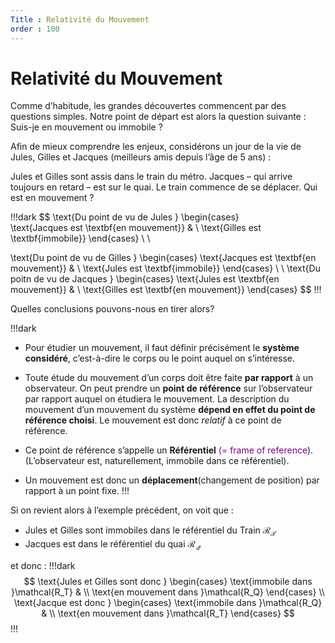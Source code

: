 ```yaml
---
Title : Relativité du Mouvement 
order : 100
---
```


# Relativité du Mouvement

Comme d’habitude, les grandes découvertes commencent par des questions simples. Notre point de départ est alors la question suivante : Suis-je en mouvement ou immobile ?

Afin de mieux comprendre les enjeux, considérons un jour de la vie de Jules, Gilles et Jacques (meilleurs amis depuis l’âge de 5 ans) :

Jules et Gilles sont assis dans le train du métro. Jacques – qui arrive toujours en retard – est sur le quai. Le train commence de se déplacer. Qui est en mouvement ?

!!!dark
$$
  \text{Du point de vu de Jules   } 
      \begin{cases}      
        \text{Jacques est \textbf{en mouvement}} & \\
        \text{Gilles est \textbf{immobile}}
      \end{cases}
\\
\\

  \text{Du point de vu de Gilles   }
      \begin{cases}
        \text{Jacques est \textbf{en mouvement}} & \\
        \text{Jules est \textbf{immobile}}
      \end{cases}
\\
\\
  \text{Du poitn de vu de Jacques   }
      \begin{cases}
        \text{Jules est \textbf{en mouvement}} & \\
        \text{Gilles est \textbf{en mouvement}}
      \end{cases}
$$
!!!

Quelles conclusions pouvons-nous en tirer alors?

!!!dark
- Pour étudier un mouvement, il faut définir précisément le **système considéré**, c’est-à-dire le corps ou le point auquel on s’intéresse.

- Toute étude du mouvement d’un corps doit être faite **par rapport** à un observateur. On peut prendre un **point de référence** sur l’observateur par rapport auquel on étudiera le mouvement. La description du mouvement d’un mouvement du système **dépend en effet du point de référence choisi**. Le mouvement est donc *relatif* à ce point de référence.

- Ce point de référence s’appelle un **Référentiel**
  <span style="color: purple">(= frame of reference</span>). (L’observateur est, naturellement, immobile dans ce référentiel).

- Un mouvement est donc un **déplacement**(changement de position) par rapport à un point fixe.
!!!

Si on revient alors à l’exemple précédent, on voit que :
- Jules et Gilles sont immobiles dans le référentiel du Train $\mathcal{R_T}$
- Jacques est dans le référentiel du quai $\mathcal{R_Q}$

et donc : 
!!!dark
$$
\text{Jules et Gilles sont donc }
    \begin{cases}
      \text{immobile dans }\mathcal{R_T} & \\
      \text{en mouvement dans }\mathcal{R_Q}
      \end{cases}
\\
\text{Jacque est donc }
    \begin{cases}
      \text{immobile dans }\mathcal{R_Q} & \\
      \text{en mouvement dans }\mathcal{R_T}
      \end{cases}
$$
!!!
